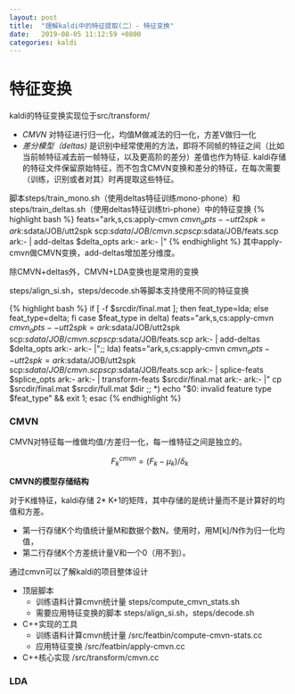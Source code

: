 ```yaml
---
layout: post
title:  "理解kaldi中的特征提取(二）- 特征变换"
date:   2019-08-05 11:12:59 +0800
categories: kaldi
---
```


# 特征变换

kaldi的特征变换实现位于src/transform/

* *CMVN* 对特征进行归一化，均值M做减法的归一化，方差V做归一化
* *差分模型（deltas)* 是识别中经常使用的方法，即将不同帧的特征之间（比如当前帧特征减去前一帧特征，以及更高阶的差分）差值也作为特征.
kaldi存储的特征文件保留原始特征，而不包含CMVN变换和差分的特征，在每次需要（训练，识别或者对其）时再提取这些特征。

脚本steps/train_mono.sh（使用deltas特征训练mono-phone）和steps/train_deltas.sh（使用deltas特征训练tri-phone）中的特征变换
{% highlight bash %}
feats="ark,s,cs:apply-cmvn $cmvn_opts --utt2spk=ark:$sdata/JOB/utt2spk scp:$sdata/JOB/cmvn.scp scp:$sdata/JOB/feats.scp ark:- | add-deltas $delta_opts ark:- ark:- |"
{% endhighlight %}
其中apply-cmvn做CMVN变换，add-deltas增加差分维度。

除CMVN+deltas外，CMVN+LDA变换也是常用的变换

steps/align_si.sh，steps/decode.sh等脚本支持使用不同的特征变换

{% highlight bash %}
if [ -f $srcdir/final.mat ]; then feat_type=lda; else feat_type=delta; fi
case $feat_type in
  delta) feats="ark,s,cs:apply-cmvn $cmvn_opts --utt2spk=ark:$sdata/JOB/utt2spk scp:$sdata/JOB/cmvn.scp scp:$sdata/JOB/feats.scp ark:- | add-deltas $delta_opts ark:- ark:- |";;
  lda) feats="ark,s,cs:apply-cmvn $cmvn_opts --utt2spk=ark:$sdata/JOB/utt2spk scp:$sdata/JOB/cmvn.scp scp:$sdata/JOB/feats.scp ark:- | splice-feats $splice_opts ark:- ark:- | transform-feats $srcdir/final.mat ark:- ark:- |"
    cp $srcdir/final.mat $srcdir/full.mat $dir
   ;;
  *) echo "$0: invalid feature type $feat_type" && exit 1;
esac
{% endhighlight %}

### CMVN
CMVN对特征每一维做均值/方差归一化，每一维特征之间是独立的。

$$ F_k^{cmvn} = (F_k - \mu_k) / \delta_k $$

**CMVN的模型存储结构**

对于K维特征，kaldi存储 2* K+1的矩阵，其中存储的是统计量而不是计算好的均值和方差。
* 第一行存储K个均值统计量M和数据个数N。使用时，用M[k]/N作为归一化均值，
* 第二行存储K个方差统计量V和一个0（用不到）。

通过cmvn可以了解kaldi的项目整体设计
* 顶层脚本 
  * 训练语料计算cmvn统计量 steps/compute_cmvn_stats.sh
  * 需要应用特征变换的脚本 steps/align_si.sh，steps/decode.sh
* C++实现的工具
  * 训练语料计算cmvn统计量 /src/featbin/compute-cmvn-stats.cc
  * 应用特征变换  /src/featbin/apply-cmvn.cc
* C++核心实现 /src/transform/cmvn.cc


### LDA

### 
[kaldi-lattice-url]: http://kaldi-asr.org/doc/lattices.html
[povey-lattice-paper]: https://www.danielpovey.com/files/2012_icassp_lattices.pdf